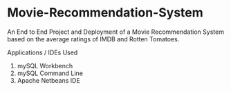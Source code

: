 # Movie-Recommendation-System
An End to End Project and Deployment of a Movie Recommendation System based on the average ratings of IMDB and Rotten Tomatoes.

Applications / IDEs Used
1. mySQL Workbench
2. mySQL Command Line
3. Apache Netbeans IDE
